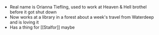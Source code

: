 - Real name is Orianna
Tiefling, used to work at Heaven & Hell brothel before it got shut down
- Now works at a library in a forest about a week's travel from Waterdeep and is loving it
- Has a thing for [[Stalfor]] maybe